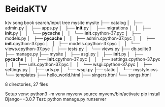 # BeidaKTV
ktv song book search/input
tree mysite
mysite
├── catalog
│   ├── admin.py
│   ├── apps.py
│   ├── __init__.py
│   ├── migrations
│   │   ├── __init__.py
│   │   └── __pycache__
│   │       └── __init__.cpython-37.pyc
│   ├── models.py
│   ├── __pycache__
│   │   ├── admin.cpython-37.pyc
│   │   ├── __init__.cpython-37.pyc
│   │   ├── models.cpython-37.pyc
│   │   └── views.cpython-37.pyc
│   ├── tests.py
│   └── views.py
├── db.sqlite3
├── manage.py
├── mysite
│   ├── asgi.py
│   ├── __init__.py
│   ├── __pycache__
│   │   ├── __init__.cpython-37.pyc
│   │   ├── settings.cpython-37.pyc
│   │   ├── urls.cpython-37.pyc
│   │   └── wsgi.cpython-37.pyc
│   ├── settings.py
│   ├── urls.py
│   └── wsgi.py
├── static
│   └── mystyle.css
└── templates
    ├── hello_world.html
    ├── singers.html
    └── songs.html

8 directories, 27 files

Setup venv:
	python3 -m venv myvenv
	source myvenv/bin/activate
	pip install Django==3.0.7
Test:
	python manage.py runserver
